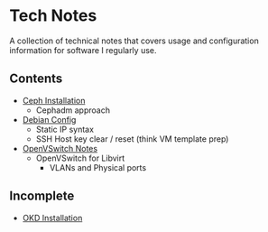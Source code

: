# Tech Notes

A collection of technical notes that covers usage and configuration information for software I regularly use.

## Contents

- [Ceph Installation](Ceph_Installation.md)
  - Cephadm approach
- [Debian Config](Debian_Config_Notes.md)
  - Static IP syntax
  - SSH Host key clear / reset (think VM template prep)
- [OpenVSwitch Notes](OpenVSwitch_Notes.md)
  - OpenVSwitch for Libvirt
    - VLANs and Physical ports

## Incomplete

- [OKD Installation](OKD_Installation.md)

